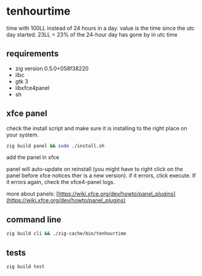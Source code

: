 # tenhourtime

time with 100LL instead of 24 hours in a day. value is the time since the utc day started. 23LL = 23% of the 24-hour day has gone by in utc time

## requirements

- zig version 0.5.0+058f38220
- libc
- gtk 3
- libxfce4panel
- sh

## xfce panel

check the install script and make sure it is installing to the right place on your system.

```bash
zig build panel && sudo ./install.sh
```

add the panel in xfce

panel will auto-update on reinstall (you might have to right click on the panel before xfce notices ther is a new version). if it errors, click execute. If it errors again, check the xfce4-panel logs.

more about panels: [https://wiki.xfce.org/dev/howto/panel_plugins](https://wiki.xfce.org/dev/howto/panel_plugins)

## command line

```bash
zig build cli && ./zig-cache/bin/tenhourtime
```

## tests

```bash
zig build test
```
